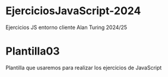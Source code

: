 # EjerciciosJavaScript-2024
Ejercicios JS entorno cliente Alan Turing 2024/25

# Plantilla03
Plantilla que usaremos para realizar los ejercicios de JavaScript

